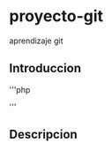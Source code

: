 # proyecto-git
aprendizaje git
## Introduccion

'''php
<? php 
  phpinfo(); 
?>
'''

## Descripcion
